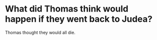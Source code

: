 # What did Thomas think would happen if they went back to Judea?

Thomas thought they would all die.
